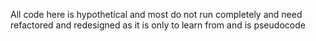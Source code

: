 All code here is hypothetical and most do not run completely and need refactored and redesigned as it is only to learn from and is pseudocode

